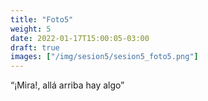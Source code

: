 ```yaml
---
title: "Foto5"
weight: 5
date: 2022-01-17T15:00:05-03:00
draft: true
images: ["/img/sesion5/sesion5_foto5.png"]
---
```


“¡Mira!, allá arriba hay algo”